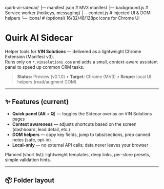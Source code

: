 quirk-ai-sidecar/
├─ manifest.json            # MV3 manifest
├─ background.js            # Service worker (hotkeys, messaging)
├─ content.js               # Injected UI & DOM helpers
└─ icons/                   # (optional) 16/32/48/128px icons for Chrome UI

# Quirk AI Sidecar

Helper tools for **VIN Solutions** — delivered as a lightweight Chrome Extension (Manifest v3).  
Runs only on `*.vinsolutions.com` and adds a small, context-aware assistant panel to speed up common CRM tasks.

> **Status:** Preview (v0.1.0) • **Target:** Chrome (MV3) • **Scope:** local UI helpers (read/augment DOM)

---

## ✨ Features (current)

- **Quick panel (Alt + Q)** — toggles the Sidecar overlay on VIN Solutions pages
- **Context awareness** — adjusts shortcuts based on the screen (dashboard, lead detail, etc.)
- **DOM helpers** — copy key fields, jump to tabs/sections, prep canned notes (safe, opt-in)
- **Local-only** — no external API calls; data never leaves your browser

Planned (short list): lightweight templates, deep links, per-store presets, simple validation hints.

---

## 📦 Folder layout

